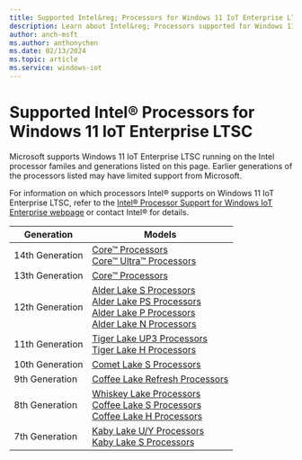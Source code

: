 ```yaml
---
title: Supported Intel&reg; Processors for Windows 11 IoT Enterprise LTSC 2024
description: Learn about Intel&reg; Processors supported for Windows 11 IoT Enterprise LTSC 2024
author: anch-msft
ms.author: anthonychen
ms.date: 02/13/2024
ms.topic: article
ms.service: windows-iot
---
```


# Supported Intel&reg; Processors for Windows 11 IoT Enterprise LTSC

Microsoft supports Windows 11 IoT Enterprise LTSC running on the Intel processor familes and generations listed on this page. Earlier generations of the processors listed may have limited support from Microsoft. 

For information on which processors Intel&reg; supports on Windows 11 IoT Enterprise LTSC, refer to the [Intel&reg; Processor Support for Windows IoT Enterprise webpage](https://www.intel.com/content/www/us/en/internet-of-things/window-processor-server-support.html) or contact Intel&reg; for details.

| Generation | Models |
|---|---|
|14th Generation | [Core&trade; Processors](https://www.intel.com/content/www/us/en/products/details/embedded-processors/core/14thgen.html)</br>[Core&trade; Ultra&trade; Processors](https://www.intel.com/content/www/us/en/products/details/embedded-processors/core-ultra.html)|
|13th Generation | [Core&trade; Processors](https://www.intel.com/content/www/us/en/products/details/embedded-processors/core/13thgenmobile.html)|
|12th Generation | [Alder Lake S Processors](https://www.intel.com/content/www/us/en/products/platforms/details/alder-lake-s.html)</br>[Alder Lake PS Processors](https://www.intel.com/content/www/us/en/products/platforms/details/alder-lake-ps.html)</br>[Alder Lake P Processors](https://www.intel.com/content/www/us/en/products/platforms/details/alder-lake-p.html)</br>[Alder Lake N Processors](https://www.intel.com/content/www/us/en/products/details/embedded-processors/atom/atomx7000e.html)|
|11th Generation | [Tiger Lake UP3 Processors](https://www.intel.com/content/www/us/en/products/platforms/details/tiger-lake-up3.html)</br>[Tiger Lake H Processors](https://www.intel.com/content/www/us/en/products/platforms/details/tiger-lake-h.html)|
|10th Generation | [Comet Lake S Processors](https://www.intel.com/content/www/us/en/products/platforms/details/comet-lake-s.html)|
|9th Generation  | [Coffee Lake Refresh Processors](https://www.intel.com/content/www/us/en/products/platforms/details/coffee-lake-refresh.html)|
|8th Generation  | [Whiskey Lake Processors](https://www.intel.com/content/www/us/en/products/platforms/details/whiskey-lake.html)</br>[Coffee Lake S Processors](https://www.intel.com/content/www/us/en/products/platforms/details/coffee-lake-s.html)</br>[Coffee Lake H Processors](https://www.intel.com/content/www/us/en/products/platforms/details/coffee-lake-h.html)|
|7th Generation  | [Kaby Lake U/Y Processors](https://www.intel.com/content/www/us/en/products/platforms/details/kaby-lake-u-y.html)</br>[Kaby Lake S Processors](https://www.intel.com/content/www/us/en/products/platforms/details/kaby-lake-s.html)|